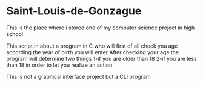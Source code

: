 # Saint-Louis-de-Gonzague
This is the place where i stored one of my computer science  project in high school 


This script in about a program in C who will first of all check you age
according the year of birth you will enter
After checking your age the program will determine two things
1-if you are older than 18
2-if you are less than 18
in order to let you realize an action.

This is not a graphical interface project but a CLI program 

